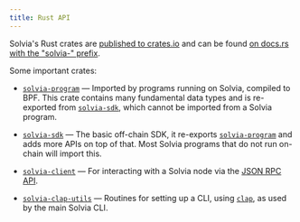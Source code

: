 ```yaml
---
title: Rust API
---
```


Solvia's Rust crates are [published to crates.io][crates.io] and can be found
[on docs.rs with the "solvia-" prefix][docs.rs].

[crates.io]: https://crates.io/search?q=solvia-
[docs.rs]: https://docs.rs/releases/search?query=solvia-

Some important crates:

- [`solvia-program`] &mdash; Imported by programs running on Solvia, compiled
  to BPF. This crate contains many fundamental data types and is re-exported from
  [`solvia-sdk`], which cannot be imported from a Solvia program.

- [`solvia-sdk`] &mdash; The basic off-chain SDK, it re-exports
  [`solvia-program`] and adds more APIs on top of that. Most Solvia programs
  that do not run on-chain will import this.

- [`solvia-client`] &mdash; For interacting with a Solvia node via the
  [JSON RPC API](jsonrpc-api).

- [`solvia-clap-utils`] &mdash; Routines for setting up a CLI, using [`clap`],
  as used by the main Solvia CLI.

[`solvia-program`]: https://docs.rs/solvia-program
[`solvia-sdk`]: https://docs.rs/solvia-sdk
[`solvia-client`]: https://docs.rs/solvia-client
[`solvia-clap-utils`]: https://docs.rs/solvia-clap-utils
[`clap`]: https://docs.rs/clap
